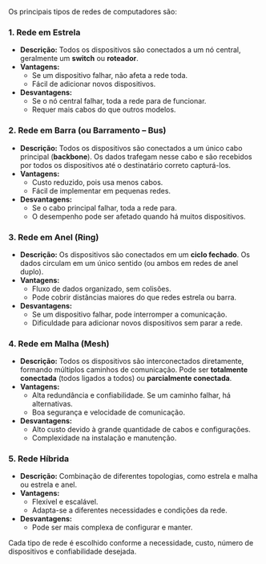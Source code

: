Os principais tipos de redes de computadores são:  

### 1. **Rede em Estrela**  
   - **Descrição:** Todos os dispositivos são conectados a um nó central, geralmente um **switch** ou **roteador**.  
   - **Vantagens:**  
     - Se um dispositivo falhar, não afeta a rede toda.  
     - Fácil de adicionar novos dispositivos.  
   - **Desvantagens:**  
     - Se o nó central falhar, toda a rede para de funcionar.  
     - Requer mais cabos do que outros modelos.  

### 2. **Rede em Barra (ou Barramento – Bus)**  
   - **Descrição:** Todos os dispositivos são conectados a um único cabo principal (**backbone**). Os dados trafegam nesse cabo e são recebidos por todos os dispositivos até o destinatário correto capturá-los.  
   - **Vantagens:**  
     - Custo reduzido, pois usa menos cabos.  
     - Fácil de implementar em pequenas redes.  
   - **Desvantagens:**  
     - Se o cabo principal falhar, toda a rede para.  
     - O desempenho pode ser afetado quando há muitos dispositivos.  

### 3. **Rede em Anel (Ring)**  
   - **Descrição:** Os dispositivos são conectados em um **ciclo fechado**. Os dados circulam em um único sentido (ou ambos em redes de anel duplo).  
   - **Vantagens:**  
     - Fluxo de dados organizado, sem colisões.  
     - Pode cobrir distâncias maiores do que redes estrela ou barra.  
   - **Desvantagens:**  
     - Se um dispositivo falhar, pode interromper a comunicação.  
     - Dificuldade para adicionar novos dispositivos sem parar a rede.  

### 4. **Rede em Malha (Mesh)**  
   - **Descrição:** Todos os dispositivos são interconectados diretamente, formando múltiplos caminhos de comunicação. Pode ser **totalmente conectada** (todos ligados a todos) ou **parcialmente conectada**.  
   - **Vantagens:**  
     - Alta redundância e confiabilidade. Se um caminho falhar, há alternativas.  
     - Boa segurança e velocidade de comunicação.  
   - **Desvantagens:**  
     - Alto custo devido à grande quantidade de cabos e configurações.  
     - Complexidade na instalação e manutenção.  

### 5. **Rede Híbrida**  
   - **Descrição:** Combinação de diferentes topologias, como estrela e malha ou estrela e anel.  
   - **Vantagens:**  
     - Flexível e escalável.  
     - Adapta-se a diferentes necessidades e condições da rede.  
   - **Desvantagens:**  
     - Pode ser mais complexa de configurar e manter.  

Cada tipo de rede é escolhido conforme a necessidade, custo, número de dispositivos e confiabilidade desejada.